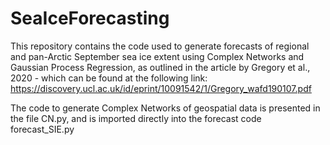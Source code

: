 # SeaIceForecasting
This repository contains the code used to generate forecasts of regional and pan-Arctic September sea ice extent using Complex Networks and Gaussian Process Regression, as outlined in the article by Gregory et al., 2020 - which can be found at the following link: https://discovery.ucl.ac.uk/id/eprint/10091542/1/Gregory_wafd190107.pdf

The code to generate Complex Networks of geospatial data is presented in the file CN.py, and is imported directly into the forecast code forecast_SIE.py
